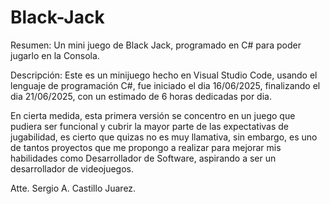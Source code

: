 # Black-Jack
Resumen: Un mini juego de Black Jack, programado en C# para poder jugarlo en la Consola.

Descripción: Este es un minijuego hecho en Visual Studio Code, usando el lenguaje de programación C#, fue iniciado el dia 16/06/2025, finalizando el dia 21/06/2025, con un estimado de 6 horas dedicadas por dia.

En cierta medida, esta primera versión se concentro en un juego que pudiera ser funcional y cubrir la mayor parte de las expectativas de jugabilidad, es cierto que quizas no es muy llamativa, sin embargo, es uno de tantos proyectos que me propongo a realizar para mejorar mis habilidades como Desarrollador de Software, aspirando a ser un desarrollador de videojuegos.

Atte. Sergio A. Castillo Juarez.
